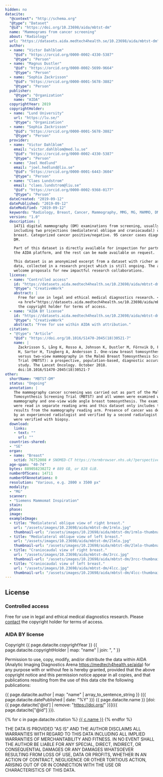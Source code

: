 ```yaml
---
hidden: no
datacite:
  "@context": "http://schema.org"
  "@type": "Dataset"
  "@id": "https://doi.org/10.23698/aida/mbtst-dm"
  name: "Mammograms from cancer screening"
  about: "Radiology"
  url: "https://datasets.aida.medtech4health.se/10.23698/aida/mbtst-dm"
  author:
  - name: "Victor Dahlblom"
    "@id": "https://orcid.org/0000-0002-4330-5387"
    "@type": "Person"
  - name: "Magnus Dustler"
    "@id": "https://orcid.org/0000-0002-5699-9664"
    "@type": "Person"
  - name: "Sophia Zackrisson"
    "@id": "https://orcid.org/0000-0001-5678-3882"
    "@type": "Person"
  publisher:
    "@type": "Organization"
    name: "AIDA"
  copyrightYear: 2019
  copyrightHolder:
  - name: "Lund University"
    url: "https://lu.se/"
    "@type": "Organization"
  - name: "Sophia Zackrisson"
    "@id": "https://orcid.org/0000-0001-5678-3882"
    "@type": "Person"
  provider:
  - name: "Victor Dahlblom"
    email: "victor.dahlblom@med.lu.se"
    "@id": "https://orcid.org/0000-0002-4330-5387"
    "@type": "Person"
  - name: "Joel Hedlund"
    email: "joel.hedlund@liu.se"
    "@id": "https://orcid.org/0000-0001-6443-3604"
    "@type": "Person"
  - name: "Claes Lundstrom"
    email: "claes.lundstrom@liu.se"
    "@id": "https://orcid.org/0000-0002-9368-0177"
    "@type": "Person"
  dateCreated: "2019-09-12"
  datePublished: "2019-09-12"
  dateModified: "2019-09-12"
  keywords: "Radiology, Breast, Cancer, Mammography, MMG, MG, MAMMO, DM"
  version: "1.0"
  description: |
    14711 digital mammography (DM) examinations from screening, usually
    including two projections (mediolateral oblique and craniocaudal) of each
    breast. Categorized cancer positive/negative. 95 cancer cases diagnosed on
    DM.

    Part of this dataset is directly available for inspection for partners on
    the AIDA platform, and the rest can be made available on request.

    This dataset is an anonymized excerpt from a dataset with richer associated
    data, collected in a research project which is still ongoing. The authors
    welcome proposals for new impactful research collaborations.
  license:
  - name: "Controlled access"
    id: "https://datasets.aida.medtech4health.se/10.23698/aida/mbtst-dm#controlled-access"
    "@type": "CreativeWork"
    abstract: |
      Free for use in legal and ethical medical diagnostics research. <br/> Please
      <a href="https://datasets.aida.medtech4health.se/10.23698/aida/mbtst-dm#download">contact</a>
      the copyright holder for terms of access.
  - name: "AIDA BY license"
    id: "https://datasets.aida.medtech4health.se/10.23698/aida/mbtst-dm#aida-by-license"
    "@type": "CreativeWork"
    abstract: "Free for use within AIDA with attribution."
  citation:
  - "@type": "Article"
    "@id": "https://doi.org/10.1016/S1470-2045(18)30521-7"
    name: |
      Zackrisson S, Lång K, Rosso A, Johnson K, Dustler M, Förnvik D, Förnvik
      H, Sartor H, Tingberg A, Andersson I. One-view breast tomosynthesis
      versus two-view mammography in the Malmö Breast Tomosynthesis Screening
      Trial (MBTST): a prospective, population-based, diagnostic accuracy
      study. The Lancet Oncology. October 2018.
      doi:10.1016/S1470-2045(18)30521-7
other:
  shortName: "MBTST-DM"
  status: "Ongoing"
  annotation: |
    The mammography cancer screening was carried out as part of the Malmö Breast
    Tomosynthesis Screening Trial (MBTST) and all women were examined with both
    mammography and one-view wide angle breast tomosynthesis. The examinations
    were read in separate reading arms and this dataset only includes the
    results from the mammography reading arm. Presence of cancer was determined
    by an experienced radiologist and verified by a second radiologist. Cancers
    were verified with biopsy.
  download:
    links:
    - text: ""
      url: ""
  countries-shared:
  - "SE"
  organ:
  - name: "Breast"
    sctid: 76752008 # SNOMED-CT https://termbrowser.nhs.uk/?perspective=full&conceptId1=%s
  age-span: "40-74"
  bytes: 889058230272 # 889 GB, or 828 GiB.
  numberOfScans: 14711
  numberOfAnnotations: 0
  resolution: "Various, e.g. 2800 x 3500 px"
  modality:
  - "MG"
  scanner:
  - "Siemens Mammomat Inspiration"
  stain:
  phase:
  image:
  exampleImage:
  - title: "Mediolateral oblique view of right breast."
    url: "/assets/images/10.23698/aida/mbtst-dm/1rmlo.jpg"
    thumbnail-url: "/assets/images/10.23698/aida/mbtst-dm/1rmlo-thumbnail.jpg"
  - title: "Mediolateral oblique view of left breast."
    url: "/assets/images/10.23698/aida/mbtst-dm/2lmlo.jpg"
    thumbnail-url: "/assets/images/10.23698/aida/mbtst-dm/2lmlo-thumbnail.jpg"
  - title: "Craniocaudal view of right breast."
    url: "/assets/images/10.23698/aida/mbtst-dm/3rcc.jpg"
    thumbnail-url: "/assets/images/10.23698/aida/mbtst-dm/3rcc-thumbnail.jpg"
  - title: "Craniocaudal view of left breast."
    url: "/assets/images/10.23698/aida/mbtst-dm/4lcc.jpg"
    thumbnail-url: "/assets/images/10.23698/aida/mbtst-dm/4lcc-thumbnail.jpg"
---
```

## License
### Controlled access
Free for use in legal and ethical medical diagnostics research.
Please [contact](#contact) the copyright holder for terms of access.

### AIDA BY license
Copyright
{{ page.datacite.copyrightYear }}
{{ page.datacite.copyrightHolder | map: "name" |  join: ", " }}

Permission to use, copy, modify, and/or distribute the data within AIDA (Analytic
Imaging Diagnostics Arena https://medtech4health.se/aida) for any purpose with
or without fee is hereby granted, provided that the above copyright notice and
this permission notice appear in all copies, and that publications resulting
from the use of this data cite the following publications:

{{ page.datacite.author | map: "name" | array_to_sentence_string }}
({{ page.datacite.datePublished | date: "%Y" }})
{{ page.datacite.name }}
[doi:{{ page.datacite['@id'] | remove: "https://doi.org/" }}]({{ page.datacite["@id"] }}).

{% for c in page.datacite.citation %}
  [{{ c.name }}]({{c["@id"]}})
{% endfor %}

THE DATA IS PROVIDED "AS IS" AND THE AUTHOR DISCLAIMS ALL WARRANTIES WITH REGARD
TO THIS DATA INCLUDING ALL IMPLIED WARRANTIES OF MERCHANTABILITY AND FITNESS. IN
NO EVENT SHALL THE AUTHOR BE LIABLE FOR ANY SPECIAL, DIRECT, INDIRECT, OR
CONSEQUENTIAL DAMAGES OR ANY DAMAGES WHATSOEVER RESULTING FROM LOSS OF USE, DATA
OR PROFITS, WHETHER IN AN ACTION OF CONTRACT, NEGLIGENCE OR OTHER TORTIOUS
ACTION, ARISING OUT OF OR IN CONNECTION WITH THE USE OR CHARACTERISTICS OF THIS
DATA.
